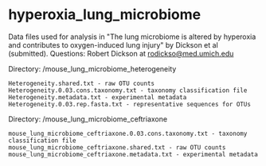 # hyperoxia_lung_microbiome

Data files used for analysis in "The lung microbiome is altered by hyperoxia and contributes to oxygen-induced lung injury" by Dickson et al (submitted). Questions: Robert Dickson at rodickso@med.umich.edu

Directory: /mouse_lung_microbiome_heterogeneity

	Heterogeneity.shared.txt - raw OTU counts
	Heterogeneity.0.03.cons.taxonomy.txt - taxonomy classification file
	Heterogeneity.metadata.txt - experimental metadata
	Heterogeneity.0.03.rep.fasta.txt - representative sequences for OTUs

Directory: /mouse_lung_microbiome_ceftriaxone

	mouse_lung_microbiome_ceftriaxone.0.03.cons.taxonomy.txt - taxonomy classification file
	mouse_lung_microbiome_ceftriaxone.shared.txt - raw OTU counts
	mouse_lung_microbiome_ceftriaxone.metadata.txt - experimental metadata
